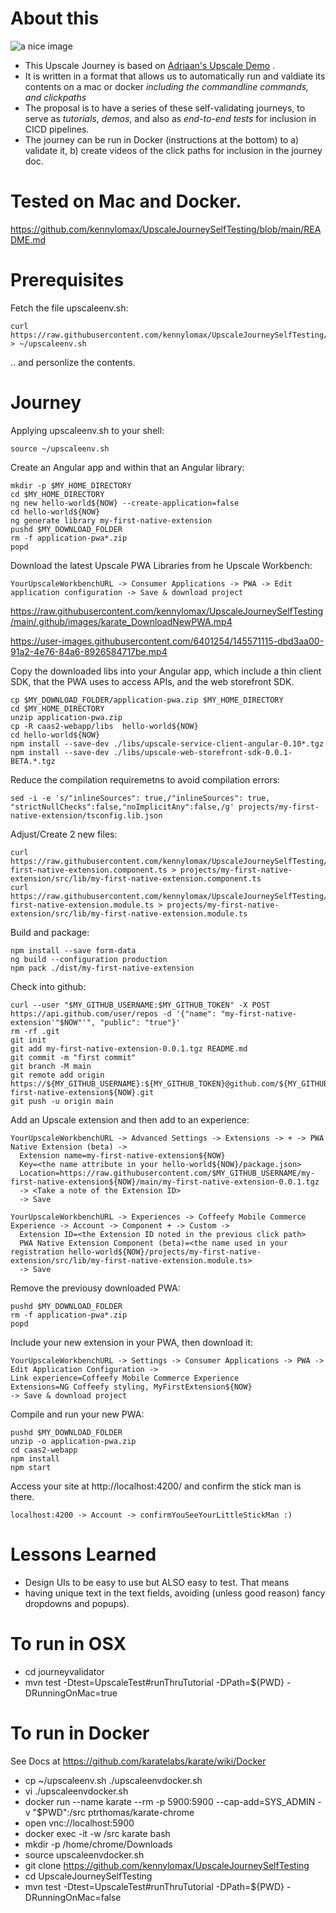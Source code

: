 # About this

![a nice image](https://user-images.githubusercontent.com/6401254/145583040-db7c811d-2b14-4a1a-81a6-5dc90f8fb6ed.png)

- This Upscale Journey is based on [Adriaan's Upscale Demo](https://performancemanager.successfactors.eu/sf/learning?destUrl=https%3a%2f%2fsaplearninghub%2eplateau%2ecom%2flearning%2fuser%2fdeeplink%5fredirect%2ejsp%3flinkId%3dONLINE%5fCONTENT%5fSTRUCTURE%26componentID%3dPSD%5fWEB%5f20955%5fEN%26componentTypeID%3dEXPERT%5fLED%26revisionDate%3d1631693160000%26fromSF%3dY&company=learninghub) .
- It is written in a format that allows us to automatically run and valdiate its contents on a mac or docker *including the commandline commands, and clickpaths*
- The proposal is to have a series of these self-validating journeys, to  serve as *tutorials*, *demos*, and also as *end-to-end tests* for inclusion in CICD pipelines.
- The journey can be run in Docker (instructions at the bottom) to a) validate it, b) create videos of the click paths for inclusion in the journey doc.

# Tested on Mac and Docker.

https://github.com/kennylomax/UpscaleJourneySelfTesting/blob/main/README.md

# Prerequisites

Fetch the file upscaleenv.sh:
``` 
curl https://raw.githubusercontent.com/kennylomax/UpscaleJourneySelfTesting/main/journeymaterial/exampleupscaleenv.sh > ~/upscaleenv.sh 
```
.. and personlize the contents.

# Journey

Applying upscaleenv.sh to your shell:

```commandsOsxOnly
source ~/upscaleenv.sh 
```

Create an Angular app and within that an Angular library:
```commands
mkdir -p $MY_HOME_DIRECTORY
cd $MY_HOME_DIRECTORY
ng new hello-world${NOW} --create-application=false
cd hello-world${NOW}
ng generate library my-first-native-extension
pushd $MY_DOWNLOAD_FOLDER
rm -f application-pwa*.zip
popd

```

Download the latest Upscale PWA Libraries from he Upscale Workbench:
```clickpath:download_PWA
YourUpscaleWorkbenchURL -> Consumer Applications -> PWA -> Edit application configuration -> Save & download project
```


https://raw.githubusercontent.com/kennylomax/UpscaleJourneySelfTesting/main/.github/images/karate_DownloadNewPWA.mp4

https://user-images.githubusercontent.com/6401254/145571115-dbd3aa00-91a2-4e76-84a6-8926584717be.mp4


Copy the downloaded libs into your Angular app, which include a thin client SDK, that the PWA uses to access APIs, and the web storefront SDK.

```commands
cp $MY_DOWNLOAD_FOLDER/application-pwa.zip $MY_HOME_DIRECTORY
cd $MY_HOME_DIRECTORY 
unzip application-pwa.zip 
cp -R caas2-webapp/libs  hello-world${NOW}
cd hello-world${NOW}
npm install --save-dev ./libs/upscale-service-client-angular-0.10*.tgz 
npm install --save-dev ./libs/upscale-web-storefront-sdk-0.0.1-BETA.*.tgz 
```

Reduce the compilation requiremetns to avoid compilation errors:

```commands
sed -i -e 's/"inlineSources": true,/"inlineSources": true, "strictNullChecks":false,"noImplicitAny":false,/g' projects/my-first-native-extension/tsconfig.lib.json 
```

Adjust/Create 2 new files:
```commands 
curl https://raw.githubusercontent.com/kennylomax/UpscaleJourneySelfTesting/main/journeymaterial/my-first-native-extension.component.ts > projects/my-first-native-extension/src/lib/my-first-native-extension.component.ts
curl https://raw.githubusercontent.com/kennylomax/UpscaleJourneySelfTesting/main/journeymaterial/my-first-native-extension.module.ts > projects/my-first-native-extension/src/lib/my-first-native-extension.module.ts
``` 
 
Build and package:

```commands 
npm install --save form-data
ng build --configuration production
npm pack ./dist/my-first-native-extension
``` 

Check into github:

```commands 
curl --user "$MY_GITHUB_USERNAME:$MY_GITHUB_TOKEN" -X POST https://api.github.com/user/repos -d '{"name": "my-first-native-extension'"$NOW"'", "public": "true"}'
rm -rf .git
git init
git add my-first-native-extension-0.0.1.tgz README.md
git commit -m "first commit"
git branch -M main
git remote add origin https://${MY_GITHUB_USERNAME}:${MY_GITHUB_TOKEN}@github.com/${MY_GITHUB_USERNAME}/my-first-native-extension${NOW}.git
git push -u origin main
``` 

Add an Upscale extension and then add to an experience:

```clickpath:CreateExtensionAndExperience
YourUpscaleWorkbenchURL -> Advanced Settings -> Extensions -> + -> PWA Native Extension (beta) ->
  Extension name=my-first-native-extension${NOW}
  Key=<the name attribute in your hello-world${NOW}/package.json>
  Location=https://raw.githubusercontent.com/$MY_GITHUB_USERNAME/my-first-native-extension${NOW}/main/my-first-native-extension-0.0.1.tgz
  -> <Take a note of the Extension ID>
  -> Save

YourUpscaleWorkbenchURL -> Experiences -> Coffeefy Mobile Commerce Experience -> Account -> Component + -> Custom ->
  Extension ID=<the Extension ID noted in the previous click path>
  PWA Native Extension Component (beta)=<the name used in your registration hello-world${NOW}/projects/my-first-native-extension/src/lib/my-first-native-extension.module.ts>
  -> Save
``` 

Remove the previousy downloaded PWA:

```commands
pushd $MY_DOWNLOAD_FOLDER
rm -f application-pwa*.zip  
popd

```

Include your new extension in your PWA, then download it:
```clickpath:DownloadNewPWA
YourUpscaleWorkbenchURL -> Settings -> Consumer Applications -> PWA -> Edit Application Configuration -> 
Link experience=Coffeefy Mobile Commerce Experience 
Extensions=NG Coffeefy styling, MyFirstExtension${NOW} 
-> Save & download project
``` 

Compile and run your new PWA:
```commands 
pushd $MY_DOWNLOAD_FOLDER
unzip -o application-pwa.zip 
cd caas2-webapp
npm install 
npm start
``` 
Access your site at http://localhost:4200/ and confirm the stick man is there.

```clickpath:ConfirmLittleStickman
localhost:4200 -> Account -> confirmYouSeeYourLittleStickMan :)
``` 

# Lessons Learned 
- Design UIs to be easy to use but ALSO easy to test. That means
- having unique text in the text fields, avoiding (unless good reason) fancy dropdowns and popups). 

# To run in OSX
- cd journeyvalidator
- mvn test -Dtest=UpscaleTest#runThruTutorial -DPath=${PWD} -DRunningOnMac=true

# To run in Docker
See Docs at https://github.com/karatelabs/karate/wiki/Docker

- cp ~/upscaleenv.sh  ./upscaleenvdocker.sh 
- vi ./upscaleenvdocker.sh 
- docker run --name karate --rm -p 5900:5900 --cap-add=SYS_ADMIN -v "$PWD":/src ptrthomas/karate-chrome
- open vnc://localhost:5900
- docker exec -it -w /src karate bash
- mkdir -p /home/chrome/Downloads
- source upscaleenvdocker.sh 
- git clone https://github.com/kennylomax/UpscaleJourneySelfTesting
- cd UpscaleJourneySelfTesting
- mvn test -Dtest=UpscaleTest#runThruTutorial -DPath=${PWD} -DRunningOnMac=false

